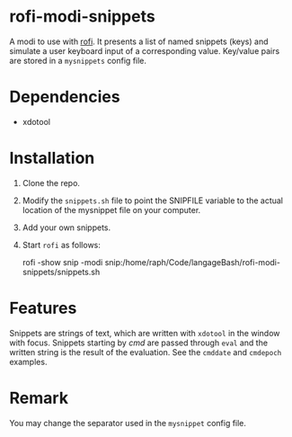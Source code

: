 # rofi-modi-snippets

A modi to use with [rofi](https://github.com/davatorium/rofi). It presents a
list of named snippets (keys) and simulate a user keyboard input of a
corresponding value. Key/value pairs are stored in a `mysnippets` config file.

# Dependencies

- xdotool

# Installation

1. Clone the repo.
1. Modify the `snippets.sh` file to point the SNIPFILE variable to the actual
location of the mysnippet file on your computer.
1. Add your own snippets.
1. Start `rofi` as follows:

    rofi -show snip -modi snip:/home/raph/Code/langageBash/rofi-modi-snippets/snippets.sh


# Features 

Snippets are strings of text, which are written with `xdotool` in the window
with focus. Snippets starting by *cmd* are passed through `eval` and the written
string is the result of the evaluation. See the `cmddate` and `cmdepoch`
examples.

# Remark

You may change the separator used in the `mysnippet` config file.

